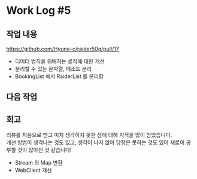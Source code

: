 # Work Log #5

## 작업 내용

<https://github.com/Hyune-c/raider50g/pull/17>

- 디미터 법칙을 위배하는 로직에 대한 개선
- 분리할 수 있는 문자열, 메소드 분리
- BookingList 에서 RaiderList 를 분리함

## 다음 작업

## 회고

리뷰를 처음으로 받고 미처 생각하지 못한 점에 대해 지적을 많이 받았습니다.  
개선 방법이 생각나는 것도 있고, 생각이 나지 않아 당장은 못하는 것도 있어 새로이 공부할 것이 많아진 것 같습니다!

- Stream 의 Map 변환
- WebClient 개선
